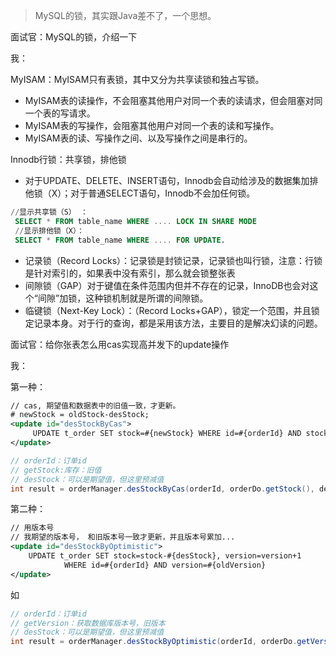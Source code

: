 > MySQL的锁，其实跟Java差不了，一个思想。

面试官：MySQL的锁，介绍一下

我：

MyISAM：MyISAM只有表锁，其中又分为共享读锁和独占写锁。
- MyISAM表的读操作，不会阻塞其他用户对同一个表的读请求，但会阻塞对同一个表的写请求。
- MyISAM表的写操作，会阻塞其他用户对同一个表的读和写操作。
- MyISAM表的读、写操作之间、以及写操作之间是串行的。

Innodb行锁：共享锁，排他锁
- 对于UPDATE、DELETE、INSERT语句，Innodb会自动给涉及的数据集加排他锁（X）；对于普通SELECT语句，Innodb不会加任何锁。
```sql
//显示共享锁（S） ：
 SELECT * FROM table_name WHERE .... LOCK IN SHARE MODE
 //显示排他锁（X）：
 SELECT * FROM table_name WHERE .... FOR UPDATE.
```
- 记录锁（Record Locks）：记录锁是封锁记录，记录锁也叫行锁，注意：行锁是针对索引的，如果表中没有索引，那么就会锁整张表
- 间隙锁（GAP）对于键值在条件范围内但并不存在的记录，InnoDB也会对这个“间隙”加锁，这种锁机制就是所谓的间隙锁。
- 临键锁（Next-Key Lock）：（Record Locks+GAP），锁定一个范围，并且锁定记录本身。对于行的查询，都是采用该方法，主要目的是解决幻读的问题。

面试官：给你张表怎么用cas实现高并发下的update操作

我：

第一种：

```xml
// cas, 期望值和数据表中的旧值一致，才更新。
# newStock = oldStock-desStock;
<update id="desStockByCas">
     UPDATE t_order SET stock=#{newStock} WHERE id=#{orderId} AND stock=#{oldStock}
</update>
```

```java
// orderId：订单id
// getStock:库存：旧值
// desStock：可以是期望值，但这里预减值
int result = orderManager.desStockByCas(orderId, orderDo.getStock(), desStock);
```

第二种：

```xml
// 用版本号
// 我期望的版本号， 和旧版本号一致才更新，并且版本号累加...
<update id="desStockByOptimistic">
    UPDATE t_order SET stock=stock-#{desStock}, version=version+1 
    		WHERE id=#{orderId} AND version=#{oldVersion}
</update>
```
如
```java
// orderId：订单id
// getVersion：获取数据库版本号，旧版本
// desStock：可以是期望值，但这里预减值
int result = orderManager.desStockByOptimistic(orderId, orderDo.getVersion(), desStock);
```